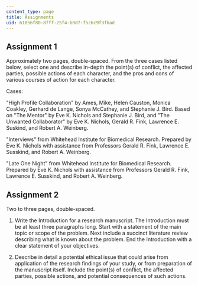 ```yaml
---
content_type: page
title: Assignments
uid: 61056f80-8fff-25f4-b0d7-f5c6c9f3fbad
---
```


Assignment 1
------------

Approximately two pages, double-spaced. From the three cases listed below, select one and describe in-depth the point(s) of conflict, the affected parties, possible actions of each character, and the pros and cons of various courses of action for each character.

Cases:

"High Profile Collaboration" by Ames, Mike, Helen Causton, Monica Coakley, Gerhard de Lange, Sonya McCathey, and Stephanie J. Bird. Based on "The Mentor" by Eve K. Nichols and Stephanie J. Bird, and "The Unwanted Collaborator" by Eve K. Nichols, Gerald R. Fink, Lawrence E. Suskind, and Robert A. Weinberg.

"Interviews" from Whitehead Institute for Biomedical Research. Prepared by Eve K. Nichols with assistance from Professors Gerald R. Fink, Lawrence E. Susskind, and Robert A. Weinberg.

"Late One Night" from Whitehead Institute for Biomedical Research. Prepared by Eve K. Nichols with assistance from Professors Gerald R. Fink, Lawrence E. Susskind, and Robert A. Weinberg.

Assignment 2
------------

Two to three pages, double-spaced.

1.  Write the Introduction for a research manuscript. The Introduction must be at least three paragraphs long. Start with a statement of the main topic or scope of the problem. Next include a succinct literature review describing what is known about the problem. End the Introduction with a clear statement of your objectives.  
      
    
2.  Describe in detail a potential ethical issue that could arise from application of the research findings of your study, or from preparation of the manuscript itself. Include the point(s) of conflict, the affected parties, possible actions, and potential consequences of such actions.